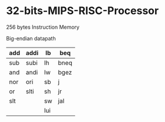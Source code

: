 # 32-bits-MIPS-RISC-Processor

256 bytes Instruction Memory

Big-endian datapath

| add | addi | lb  | beq  |
|-----|------|-----|------|
| sub | subi | lh  | bneq |
| and | andi | lw  | bgez |
| nor | ori  | sb  | j    |
| or  | slti | sh  | jr   |
| slt |      | sw  | jal  |
|     |      | lui |      |
